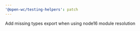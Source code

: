 ```yaml
---
'@open-wc/testing-helpers': patch
---
```


Add missing types export when using node16 module resolution
